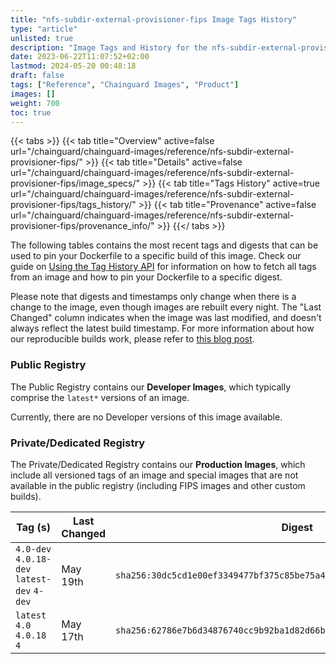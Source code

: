 ```yaml
---
title: "nfs-subdir-external-provisioner-fips Image Tags History"
type: "article"
unlisted: true
description: "Image Tags and History for the nfs-subdir-external-provisioner-fips Chainguard Image"
date: 2023-06-22T11:07:52+02:00
lastmod: 2024-05-20 00:48:18
draft: false
tags: ["Reference", "Chainguard Images", "Product"]
images: []
weight: 700
toc: true
---
```


{{< tabs >}}
{{< tab title="Overview" active=false url="/chainguard/chainguard-images/reference/nfs-subdir-external-provisioner-fips/" >}}
{{< tab title="Details" active=false url="/chainguard/chainguard-images/reference/nfs-subdir-external-provisioner-fips/image_specs/" >}}
{{< tab title="Tags History" active=true url="/chainguard/chainguard-images/reference/nfs-subdir-external-provisioner-fips/tags_history/" >}}
{{< tab title="Provenance" active=false url="/chainguard/chainguard-images/reference/nfs-subdir-external-provisioner-fips/provenance_info/" >}}
{{</ tabs >}}

The following tables contains the most recent tags and digests that can be used to pin your Dockerfile to a specific build of this image. Check our guide on [Using the Tag History API](/chainguard/chainguard-images/using-the-tag-history-api/) for information on how to fetch all tags from an image and how to pin your Dockerfile to a specific digest.

Please note that digests and timestamps only change when there is a change to the image, even though images are rebuilt every night. The "Last Changed" column indicates when the image was last modified, and doesn't always reflect the latest build timestamp. For more information about how our reproducible builds work, please refer to [this blog post](https://www.chainguard.dev/unchained/reproducing-chainguards-reproducible-image-builds).

### Public Registry
The Public Registry contains our **Developer Images**, which typically comprise the `latest*` versions of an image.

Currently, there are no Developer versions of this image available.

### Private/Dedicated Registry
The Private/Dedicated Registry contains our **Production Images**, which include all versioned tags of an image and special images that are not available in the public registry (including FIPS images and other custom builds).

| Tag (s)                                      | Last Changed | Digest                                                                    |
|----------------------------------------------|--------------|---------------------------------------------------------------------------|
|  `4.0-dev` `4.0.18-dev` `latest-dev` `4-dev` | May 19th     | `sha256:30dc5cd1e00ef3349477bf375c85be75a40dc0e37d5b066b9997148611f78d3d` |
|  `latest` `4.0` `4.0.18` `4`                 | May 17th     | `sha256:62786e7b6d34876740cc9b92ba1d82d66b7a59ec60d6b06e8f270ab0d3184b4c` |

